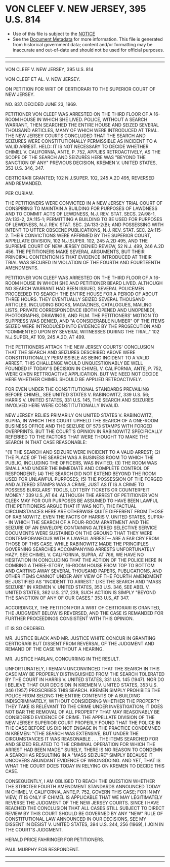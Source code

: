 ---
---

# VON CLEEF V. NEW JERSEY, 395 U.S. 814

* Use of this file is subject to the [NOTICE](https://github.com/publicdocs/notice/blob/master/NOTICE)
* See the [Document Metadata](../../../) for more information.
  This file is generated from historical government data; content and/or formatting may be inaccurate and out-of-date and should not be used for official purposes.

----------
----------

VON CLEEF V. NEW JERSEY, 395 U.S. 814

VON CLEEF ET AL. V. NEW JERSEY.

ON PETITION FOR WRIT OF CERTIORARI TO THE SUPERIOR COURT OF NEW JERSEY.

NO. 837.  DECIDED JUNE 23, 1969.

PETITIONER VON CLEEF WAS ARRESTED ON THE THIRD FLOOR OF A 16-ROOM HOUSE IN WHICH SHE LIVED.  POLICE, WITHOUT A SEARCH WARRANT, THEN SEARCHED THE ENTIRE HOUSE AND SEIZED SEVERAL THOUSAND ARTICLES, MANY OF WHICH WERE INTRODUCED AT TRIAL.  THE NEW JERSEY COURTS CONCLUDED THAT THE SEARCH AND SEIZURES WERE CONSTITUTIONALLY PERMISSIBLE AS INCIDENT TO A VALID ARREST.  HELD:  IT IS NOT NECESSARY TO DECIDE WHETHER CHIMEL V. CALIFORNIA, ANTE, P. 752, APPLIES RETROACTIVELY, AS THE SCOPE OF THE SEARCH AND SEIZURES HERE WAS "BEYOND THE SANCTION OF ANY" PREVIOUS DECISION, KREMEN V. UNITED STATES, 353 U.S. 346, 347.

CERTIORARI GRANTED; 102 N.J.SUPER.  102, 245 A.2D 495, REVERSED AND REMANDED.

PER CURIAM.

THE PETITIONERS WERE CONVICTED IN A NEW JERSEY TRIAL COURT OF CONSPIRING TO MAINTAIN A BUILDING FOR PURPOSES OF LAWDNESS AND TO COMMIT ACTS OF LEWDNESS, N.J. REV. STAT. SECS. 2A:98-1, 2A:133-2, 2A:115-1; PERMITTING A BUILDING TO BE USED FOR PURPOSES OF LEWDNESS, N.J. REV. STAT. SEC. 2A:133-2(B); AND POSSESSING WITH INTENT TO UTTER OBSCENE PUBLICATIONS, N.J. REV. STAT. SEC. 2A:115-2.  THEIR CONVICTIONS WERE AFFIRMED BY THE SUPERIOR COURT, APPELLATE DIVISION, 102 N.J.SUPER.  102, 245 A.2D 495, AND THE SUPREME COURT OF NEW JERSEY DENIED REVIEW, 52 N.J. 499, 246 A.2D 456.  THE PETITIONERS MAKE SEVERAL ARGUMENTS, BUT THEIR PRINCIPAL CONTENTION IS THAT EVIDENCE INTRODUCED AT THEIR TRIAL WAS SECURED IN VIOLATION OF THE FOURTH AND FOURTEENTH AMENDMENTS.

PETITIONER VON CLEEF WAS ARRESTED ON THE THIRD FLOOR OF A 16-ROOM HOUSE IN WHICH SHE AND PETITIONER BEARD LIVED.  ALTHOUGH NO SEARCH WARRANT HAD BEEN ISSUED, SEVERAL POLICEMEN PROCEEDED TO SEARCH THE ENTIRE HOUSE FOR A PERIOD OF ABOUT THREE HOURS.  THEY EVENTUALLY SEIZED SEVERAL THOUSAND ARTICLES, INCLUDING BOOKS, MAGAZINES, CATALOGUES, MAILING LISTS, PRIVATE CORRESPONDENCE (BOTH OPENED AND UNOPENED), PHOTOGRAPHS, DRAWINGS, AND FILM.  THE PETITIONERS' MOTION TO SUPPRESS WAS DENIED, AND "A CONSIDERABLE NUMBER"  OF THE ITEMS SEIZED WERE INTRODUCED INTO EVIDENCE BY THE PROSECUTION AND "COMMENTED UPON BY SEVERAL WITNESSES DURING THE TRIAL."  102 N.J.SUPER.,AT 109, 245 A.2D, AT 499.

THE PETITIONERS ATTACK THE NEW JERSEY COURTS' CONCLUSION THAT THE SEARCH AND SEIZURES DESCRIBED ABOVE WERE CONSTITUTIONALLY PERMISSIBLE AS BEING INCIDENT TO A VALID ARREST.  THIS CHALLENGE WOULD UNQUESTIONABLY BE WELL FOUNDED IF TODAY'S DECISION IN CHIMEL V. CALIFORNIA, ANTE, P. 752, WERE GIVEN RETTROACTIVE APPLICATION.  BUT WE NEED NOT DECIDE HERE WHETHER CHIMEL SHOULD BE APPLIED RETROACTIVELY.

FOR EVEN UNDER THE CONSTITUTIONAL STANDARDS PREVAILING BEFORE CHIMEL, SEE UNITED STATES V. RABINOWITZ, 339 U.S. 56; HARRIS V. UNITED STATES, 331 U.S. 145, THE SEARCH AND SEIZURES INVOLVED HERE WERE CONSTITUTIONALLY INVALID.

NEW JERSEY RELIES PRIMARILY ON UNITED STATES V. RABINOWITZ, SUPRA, IN WHICH THIS COURT UPHELD THE SEARCH OF A ONE-ROOM BUSINESS OFFICE AND THE SEIZURE OF 573 STAMPS WITH FORGED OVERPRINTS.  BUT THE COURT'S OPINION IN RABINOWITZ SPECIFICALLY REFERRED TO THE FACTORS THAT WERE THOUGHT TO MAKE THE SEARCH IN THAT CASE REASONABLE:

"(1) THE SEARCH AND SEIZURE WERE INCIDENT TO A VALID ARREST; (2) THE PLACE OF THE SEARCH WAS A BUSINESS ROOM TO WHICH THE PUBLIC, INCLUDING THE OFFICERS, WAS INVITED; (3) THE ROOM WAS SMALL AND UNDER THE IMMEDIATE AND COMPLETE CONTROL OF RESPONDENT; (4) THE SEARCH DID NOT EXTEND BEYOND THE ROOM USED FOR UNLAWFUL PURPOSES; (5) THE POSSESSION OF THE FORGED AND ALTERED STAMPS WAS A CRIME, JUST AS IT IS A CRIME TO POSSESS BURGLARS' TOOLS, LOTTERY TICKETS OR COUNTERFEIT MONEY."  339 U.S.,AT 64.  ALTHOUGH THE ARREST OF PETITIONER VON CLEEK MAY FOR OUR PURPOSES BE ASSUMED TO HAVE BEEN LAWFUL (THE PETITIONERS ARGUE THAT IT WAS NOT), THE FACTUAL CIRCUMSTANCES HERE ARE OTHERWISE QUITE DIFFERENT FROM THOSE OF RABINOWITZ.  EVEN THE FACTS OF HARRIS V. UNITED STATES, SUPRA-- IN WHICH THE SEARCH OF A FOUR-ROOM APARTMENT AND THE SEIZURE OF AN ENVELOPE CONTAINING ALTERED SELECTIVE SERVICE DOCUMENTS WERE SUSTAINED ON THE GROUND THAT THEY WERE CONTEMPORANEOUS WITH A LAWFUL ARREST-- ARE A FAR CRY FROM THOSE OF THIS CASE.  WHILE RABINOWITZ MADE THE PRINCIPLES GOVERNING SEARCHES ACCOMPANYING ARRESTS UNFORTUNATELY HAZY, SEE CHIMEL V. CALIFORNIA, SUPRA, AT 766, WE HAVE NO HESITATION IN CONCLUDING THAT THE ACTION OF THE POLICE HERE IN COMBING A THREE-STORY, 16-ROOM HOUSE FROM TOP TO BOTTOM AND CARTING AWAY SEVERAL THOUSAND PAPERS, PUBLICATIONS, AND OTHER ITEMS CANNOT UNDER ANY VIEW OF THE FOURTH AMENDMENT BE JUSTIFIED AS "INCIDENT TO ARREST."  LIKE THE SEARCH AND "MASS SEIZURE" IN KREMEN V. UNITED STATES, 353 U.S. 346, SEE ABEL V. UNITED STATES, 362 U.S. 217, 239, SUCH ACTION IS SIMPLY "BEYOND THE SANCTION OF ANY OF OUR CASES."  353 U.S.,AT 347.

ACCORDINGLY, THE PETITION FOR A WRIT OF CERTIORARI IS GRANTED, THE JUDGMENT BELOW IS REVERSED, AND THE CASE IS REMANDED FOR FURTHER PROCEEDINGS CONSISTENT WITH THIS OPINION.

IT IS SO ORDERED.

MR. JUSTICE BLACK AND MR. JUSTICE WHITE CONCUR IN GRANTING CERTIORARI BUT DISSENT FROM REVERSAL OF THE JUDGMENT AND REMAND OF THE CASE WITHOUT A HEARING.

MR. JUSTICE HARLAN, CONCURRING IN THE RESULT.

UNFORTUNATELY, I REMAIN UNCONVINCED THAT THE SEARCH IN THIS CASE MAY BE PROPERLY DISTINGUISHED FROM THE SEARCH TOLERATED BY THE COURT IN HARRIS V. UNITED STATES, 331 U.S. 145 (1947).  NOR DO I BELIEVE THAT OUR DECISION IN KREMEN V. UNITED STATES, 353 U.S. 346 (1957) PROSCRIBES THIS SEARCH.  KREMEN SIMPLY PROHIBITS THE POLICE FROM SEIZING THE ENTIRE CONTENTS OF A BUILDING INDISCRIMINATELY, WITHOUT CONSIDERING WHETHER THE PROPERTY THEY TAKE IS RELEVANT TO THE CRIME UNDER INVESTIGATION; IT DOES NOT BAR THE REMOVAL OF ALL PROPERTY THAT MAY REASONABLY BE CONSIDERED EVIDENCE OF CRIME.  THE APPELLATE DIVISION OF THE NEW JERSEY SUPERIOR COURT PROPERLY FOUND THAT THE POLICE IN THE CASE BEFORE US DID NOT ENGAGE IN THE PRACTICE CONDEMNED IN KREMEN: "(THE SEARCH WAS EXTENSIVE, BUT UNDER THE CIRCUMSTANCES IT WAS REASONABLE . . . THE ITEMS SEARCHED FOR AND SEIZED RELATED TO THE CRIMINAL OPERATION FOR WHICH THE ARREST HAD BEEN MADE."  SURELY, THERE IS NO REASON TO CONDEMN A SEARCH AS RESULTING IN A "MASS SEIZURE" SIMPLY BECAUSE IT UNCOVERS ABUNDANT EVIDENCE OF WRONGDOING.  AND YET, THAT IS WHAT THE COURT DOES TODAY IN RELYING ON KREMEN TO DECIDE THIS CASE.

CONSEQUENTLY, I AM OBLIGED TO REACH THE QUESTION WHETHER THE STRICTER FOURTH AMENDMENT STANDARDS ANNOUNCED TODAY IN CHIMEL V. CALIFORNIA, ANTE,P. 752, GOVERN THIS CASE; FOR IN MY VIEW, IT IS ONLY IF CHIMEL IS APPLICABLE THAT WE MAY LEGITIMATELY REVERSE THE JUDGMENT OF THE NEW JERSEY COURTS.  SINCE I HAVE REACHED THE CONCLUSION THAT ALL CASES STILL SUBJECT TO DIRECT REVIEW BY THIS COURT SHOULD BE GOVERNED BY ANY "NEW" RULE OF CONSTITUTIONAL LAW ANNOUNCED IN OUR DECISIONS, SEE MY DISSENT IN DESIST V. UNITED STATES, 394 U.S. 244, 256 (1969), I JOIN IN THE COURT'S JUDGMENT.

HERALD PRICE FAHRINGER FOR PETITIONERS.

PAUL MURPHY FOR RESPONDENT.


----------
----------

